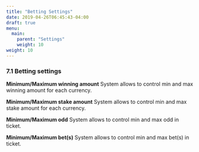 ```yaml
---
title: "Betting Settings"
date: 2019-04-26T06:45:43-04:00
draft: true
menu:
  main:
    parent: "Settings"
    weight: 10
weight: 10
---
```


### 7.1 Betting settings

**Minimum/Maximum winning amount**
System allows to control min and max winning amount for each currency.

**Minimum/Maximum stake amount**
System allows to control min and max stake amount for each currency.

**Minimum/Maximum  odd**
System allows to control min and max odd in ticket.

**Minimum/Maximum  bet(s)**
System allows to control min and max bet(s) in ticket.
